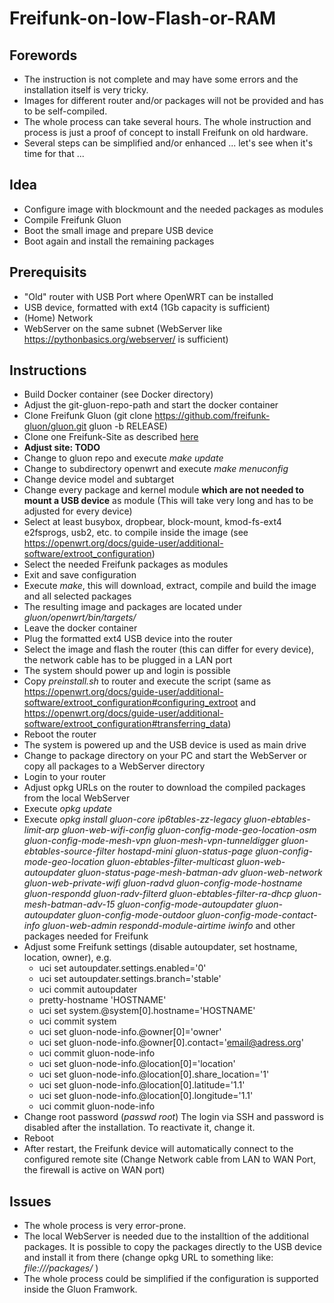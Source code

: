 # Freifunk-on-low-Flash-or-RAM

## Forewords
* The instruction is not complete and may have some errors and the installation itself is very tricky. 
* Images for different router and/or packages will not be provided and has to be self-compiled.
* The whole process can take several hours. The whole instruction and process is just a proof of concept to install Freifunk on old hardware.
* Several steps can be simplified and/or enhanced ... let's see when it's time for that ...

## Idea
* Configure image with blockmount and the needed packages as modules
* Compile Freifunk Gluon
* Boot the small image and prepare USB device
* Boot again and install the remaining packages

## Prerequisits
* "Old" router with USB Port where OpenWRT can be installed
* USB device, formatted with ext4 (1Gb capacity is sufficient)
* (Home) Network
* WebServer on the same subnet (WebServer like https://pythonbasics.org/webserver/ is sufficient)

## Instructions
* Build Docker container (see Docker directory)
* Adjust the git-gluon-repo-path and start the docker container
* Clone Freifunk Gluon (git clone https://github.com/freifunk-gluon/gluon.git gluon -b RELEASE)
* Clone one Freifunk-Site as described [here](https://gluon.readthedocs.io/en/latest/user/getting_started.html#building-the-images)
* **Adjust site: TODO**
* Change to gluon repo and execute _make update_
* Change to subdirectory openwrt and execute _make menuconfig_
* Change device model and subtarget
* Change every package and kernel module **which are not needed to mount a USB device** as module (This will take very long and has to be adjusted for every device)
* Select at least busybox, dropbear, block-mount, kmod-fs-ext4 e2fsprogs, usb2, etc. to compile inside the image (see https://openwrt.org/docs/guide-user/additional-software/extroot_configuration)
* Select the needed Freifunk packages as modules
* Exit and save configuration
* Execute _make_, this will download, extract, compile and build the image and all selected packages
* The resulting image and packages are located under _gluon/openwrt/bin/targets/_
* Leave the docker container
* Plug the formatted ext4 USB device into the router
* Select the image and flash the router (this can differ for every device), the network cable has to be plugged in a LAN port
* The system should power up and login is possible
* Copy _preinstall.sh_ to router and execute the script (same as https://openwrt.org/docs/guide-user/additional-software/extroot_configuration#configuring_extroot and https://openwrt.org/docs/guide-user/additional-software/extroot_configuration#transferring_data)
* Reboot the router
* The system is powered up and the USB device is used as main drive
* Change to package directory on your PC and start the WebServer or copy all packages to a WebServer directory
* Login to your router
* Adjust opkg URLs on the router to download the compiled packages from the local WebServer
* Execute _opkg update_
* Execute _opkg install gluon-core ip6tables-zz-legacy gluon-ebtables-limit-arp gluon-web-wifi-config gluon-config-mode-geo-location-osm gluon-config-mode-mesh-vpn gluon-mesh-vpn-tunneldigger gluon-ebtables-source-filter hostapd-mini gluon-status-page gluon-config-mode-geo-location gluon-ebtables-filter-multicast gluon-web-autoupdater gluon-status-page-mesh-batman-adv gluon-web-network gluon-web-private-wifi gluon-radvd gluon-config-mode-hostname gluon-respondd gluon-radv-filterd gluon-ebtables-filter-ra-dhcp gluon-mesh-batman-adv-15 gluon-config-mode-autoupdater gluon-autoupdater gluon-config-mode-outdoor gluon-config-mode-contact-info gluon-web-admin respondd-module-airtime iwinfo_ and other packages needed for Freifunk
* Adjust some Freifunk settings (disable autoupdater, set hostname, location, owner), e.g.
  * uci set autoupdater.settings.enabled='0'
  * uci set autoupdater.settings.branch='stable'
  * uci commit autoupdater
  * pretty-hostname 'HOSTNAME'
  * uci set system.@system[0].hostname='HOSTNAME'
  * uci commit system
  * uci set gluon-node-info.@owner[0]='owner'
  * uci set gluon-node-info.@owner[0].contact='email@adress.org'
  * uci commit gluon-node-info
  * uci set gluon-node-info.@location[0]='location'
  * uci set gluon-node-info.@location[0].share_location='1'
  * uci set gluon-node-info.@location[0].latitude='1.1'
  * uci set gluon-node-info.@location[0].longitude='1.1'
  * uci commit gluon-node-info
* Change root password (_passwd root_) The login via SSH and password is disabled after the installation. To reactivate it, change it.
* Reboot
* After restart, the Freifunk device will automatically connect to the configured remote site (Change Network cable from LAN to WAN Port, the firewall is active on WAN port)

## Issues
* The whole process is very error-prone.
* The local WebServer is needed due to the installtion of the additional packages. It is possible to copy the packages directly to the USB device and install it from there (change opkg URL to something like: _file:///packages/_ )
* The whole process could be simplified if the configuration is supported inside the Gluon Framwork.
